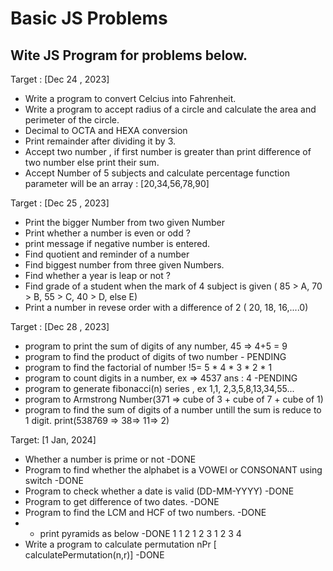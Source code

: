 # Basic JS Problems

## Wite JS Program for problems below.

Target : [Dec 24 , 2023]
- Write a program to convert Celcius into Fahrenheit.
- Write a program to accept radius of a circle and calculate the area and perimeter of the circle.
-  Decimal to OCTA and HEXA conversion
-  Print remainder after  dividing it by 3.
-  Accept two number , if first number is greater than print difference of two number else print their sum.
-  Accept Number of 5 subjects and calculate percentage
    function parameter will be an array : [20,34,56,78,90]

Target : [Dec 25 , 2023]
- Print the bigger Number from two given Number
- Print whether a number is even or odd ?
- print message if negative number is entered.
- Find quotient and reminder of a number
- Find biggest number from three given Numbers. 
- Find whether a year is leap or not ?  
- Find grade of a student when the mark of 4 subject is given ( 85 > A, 70 > B, 55 > C, 40 > D, else E) 
- Print a number in revese order with a difference of 2
  ( 20, 18, 16,....0)

Target : [Dec 28 , 2023]

- program to print the sum of digits of any number,  45 => 4+5 = 9
- program to find the product of digits of two number   - PENDING
- program to find the factorial of number !5= 5 * 4 * 3 * 2 * 1
- program to count digits in a number, ex => 4537  ans : 4   -PENDING
- program to generate fibonacci(n) series , ex  1,1, 2,3,5,8,13,34,55...
- program to Armstrong Number(371 => cube of 3 + cube of 7 + cube of 1)
- program to find the sum of digits of a number untill the sum is reduce to 1 digit. print(538769 => 38=> 11=> 2)

Target: [1 Jan, 2024]

- Whether a number is prime or not                                           -DONE
- Program to find whether the alphabet is a VOWEl or CONSONANT using switch  -DONE
- Program to check whether a date is valid (DD-MM-YYYY)                      -DONE
- Program to get difference of two dates.                                    -DONE
- Program to find the LCM and HCF of two numbers.                            -DONE
- - print pyramids as below                                                  -DONE
   1
   1 2
   1 2 3
   1 2 3 4
-  Write a program to calculate permutation nPr [ calculatePermutation(n,r)]                                   -DONE                                          

